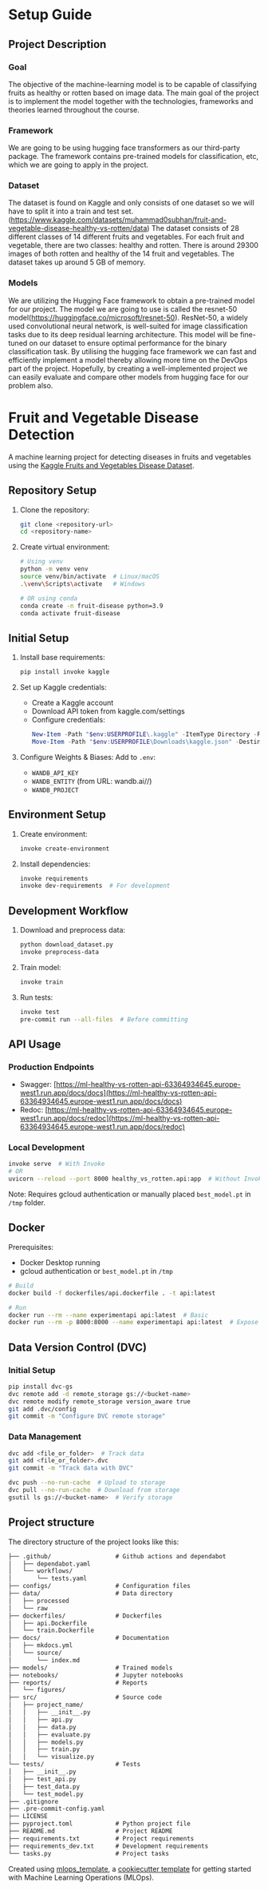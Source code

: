 # Setup Guide
## Project Description

### Goal
The objective of the machine-learning model is to be capable of classifying fruits as healthy or rotten based on image data. 
The main goal of the project is to implement the model together with the technologies, frameworks and theories learned throughout the course.

### Framework
We are going to be using hugging face transformers as our third-party package. 
The framework contains pre-trained models for classification, etc, which we are going to apply in the project. 

### Dataset
The dataset is found on Kaggle and only consists of one dataset so we will have to split it into a train and test set. (https://www.kaggle.com/datasets/muhammad0subhan/fruit-and-vegetable-disease-healthy-vs-rotten/data)
The dataset consists of 28 different classes of 14 different fruits and vegetables. For each fruit and vegetable, there are two classes: healthy and rotten.
There is around 29300 images of both rotten and healthy of the 14 fruit and vegetables. The dataset takes up around 5 GB of memory.

### Models
We are utilizing the Hugging Face framework to obtain a pre-trained model for our project. 
The model we are going to use is called the resnet-50 model(https://huggingface.co/microsoft/resnet-50). ResNet-50, a widely used convolutional neural network, is well-suited for image classification tasks due to its deep residual learning architecture. This model will be fine-tuned on our dataset to ensure optimal performance for the binary classification task.
By utilising the hugging face framework we can fast and efficiently implement a model thereby allowing more time on the DevOps part of the project. 
Hopefully, by creating a well-implemented project we can easily evaluate and compare other models from hugging face for our problem also.


# Fruit and Vegetable Disease Detection

A machine learning project for detecting diseases in fruits and vegetables using the [Kaggle Fruits and Vegetables Disease Dataset](https://www.kaggle.com/datasets/muhammad0subhan/fruit-and-vegetable-disease-healthy-vs-rotten).

## Repository Setup

1. Clone the repository:
   ```bash
   git clone <repository-url>
   cd <repository-name>
   ```

2. Create virtual environment:
   ```bash
   # Using venv
   python -m venv venv
   source venv/bin/activate  # Linux/macOS
   .\venv\Scripts\activate   # Windows
   
   # OR using conda
   conda create -n fruit-disease python=3.9
   conda activate fruit-disease
   ```

## Initial Setup

1. Install base requirements:
   ```bash
   pip install invoke kaggle
   ```

2. Set up Kaggle credentials:
   - Create a Kaggle account
   - Download API token from kaggle.com/settings
   - Configure credentials:
     ```powershell
     New-Item -Path "$env:USERPROFILE\.kaggle" -ItemType Directory -Force
     Move-Item -Path "$env:USERPROFILE\Downloads\kaggle.json" -Destination "$env:USERPROFILE\.kaggle\kaggle.json"
     ```

3. Configure Weights & Biases:
   Add to `.env`:
   - `WANDB_API_KEY`
   - `WANDB_ENTITY` (from URL: wandb.ai/<entity>/<project>)
   - `WANDB_PROJECT`

## Environment Setup

1. Create environment:
   ```bash
   invoke create-environment
   ```

2. Install dependencies:
   ```bash
   invoke requirements
   invoke dev-requirements  # For development
   ```

## Development Workflow

1. Download and preprocess data:
   ```bash
   python download_dataset.py
   invoke preprocess-data
   ```

2. Train model:
   ```bash
   invoke train
   ```

3. Run tests:
   ```bash
   invoke test
   pre-commit run --all-files  # Before committing
   ```

## API Usage

### Production Endpoints
- Swagger: [https://ml-healthy-vs-rotten-api-63364934645.europe-west1.run.app/docs/docs](https://ml-healthy-vs-rotten-api-63364934645.europe-west1.run.app/docs/docs)
- Redoc: [https://ml-healthy-vs-rotten-api-63364934645.europe-west1.run.app/docs/redoc](https://ml-healthy-vs-rotten-api-63364934645.europe-west1.run.app/docs/redoc)

### Local Development
```bash
invoke serve  # With Invoke
# OR
uvicorn --reload --port 8000 healthy_vs_rotten.api:app  # Without Invoke
```

Note: Requires gcloud authentication or manually placed `best_model.pt` in `/tmp` folder.

## Docker

Prerequisites:
- Docker Desktop running
- gcloud authentication or `best_model.pt` in `/tmp`

```bash
# Build
docker build -f dockerfiles/api.dockerfile . -t api:latest

# Run
docker run --rm --name experimentapi api:latest  # Basic
docker run --rm -p 8000:8000 --name experimentapi api:latest  # Expose locally
```

## Data Version Control (DVC)

### Initial Setup
```bash
pip install dvc-gs
dvc remote add -d remote_storage gs://<bucket-name>
dvc remote modify remote_storage version_aware true
git add .dvc/config
git commit -m "Configure DVC remote storage"
```

### Data Management
```bash
dvc add <file_or_folder>  # Track data
git add <file_or_folder>.dvc
git commit -m "Track data with DVC"

dvc push --no-run-cache  # Upload to storage
dvc pull --no-run-cache  # Download from storage
gsutil ls gs://<bucket-name>  # Verify storage
```


## Project structure

The directory structure of the project looks like this:
```txt
├── .github/                  # Github actions and dependabot
│   ├── dependabot.yaml
│   └── workflows/
│       └── tests.yaml
├── configs/                  # Configuration files
├── data/                     # Data directory
│   ├── processed
│   └── raw
├── dockerfiles/              # Dockerfiles
│   ├── api.Dockerfile
│   └── train.Dockerfile
├── docs/                     # Documentation
│   ├── mkdocs.yml
│   └── source/
│       └── index.md
├── models/                   # Trained models
├── notebooks/                # Jupyter notebooks
├── reports/                  # Reports
│   └── figures/
├── src/                      # Source code
│   ├── project_name/
│   │   ├── __init__.py
│   │   ├── api.py
│   │   ├── data.py
│   │   ├── evaluate.py
│   │   ├── models.py
│   │   ├── train.py
│   │   └── visualize.py
└── tests/                    # Tests
│   ├── __init__.py
│   ├── test_api.py
│   ├── test_data.py
│   └── test_model.py
├── .gitignore
├── .pre-commit-config.yaml
├── LICENSE
├── pyproject.toml            # Python project file
├── README.md                 # Project README
├── requirements.txt          # Project requirements
├── requirements_dev.txt      # Development requirements
└── tasks.py                  # Project tasks
```


Created using [mlops_template](https://github.com/SkafteNicki/mlops_template),
a [cookiecutter template](https://github.com/cookiecutter/cookiecutter) for getting
started with Machine Learning Operations (MLOps).
